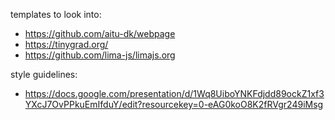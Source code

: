 templates to look into:

- https://github.com/aitu-dk/webpage
- https://tinygrad.org/
- https://github.com/lima-js/limajs.org

<!--

- https://github.com/utmgdsc/website
- https://www.jungantagen.xyz/
- https://lambdaclass.com/
- https://www.etat.xyz/

- https://github.com/GDGCoimbra/gdgcoimbra.github.io
- https://github.com/shameelsadaka/gdgcochin18
- https://github.com/gdg-x/hoverboard
- https://github.com/gdg-x/delorean
- https://github.com/gdg-x/aura

-->

style guidelines:

- https://docs.google.com/presentation/d/1Wq8UiboYNKFdjdd89ockZ1xf3YXcJ7OvPPkuEmIfduY/edit?resourcekey=0-eAG0koO8K2fRVgr249iMsg
